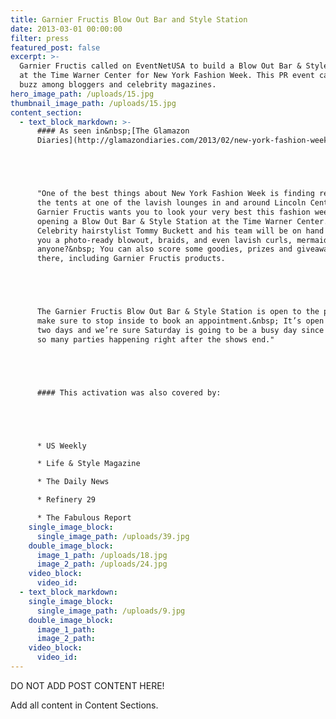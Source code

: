 ```yaml
---
title: Garnier Fructis Blow Out Bar and Style Station
date: 2013-03-01 00:00:00
filter: press
featured_post: false
excerpt: >-
  Garnier Fructis called on EventNetUSA to build a Blow Out Bar & Style Station
  at the Time Warner Center for New York Fashion Week. This PR event caused a
  buzz among bloggers and celebrity magazines.
hero_image_path: /uploads/15.jpg
thumbnail_image_path: /uploads/15.jpg
content_section:
  - text_block_markdown: >-
      #### As seen in&nbsp;[The Glamazon
      Diaries](http://glamazondiaries.com/2013/02/new-york-fashion-week-lounge-garnier-fructis-blow-out-bar-style-station.html):





      "One of the best things about New York Fashion Week is finding refuge from
      the tents at one of the lavish lounges in and around Lincoln Center.&nbsp;
      Garnier Fructis wants you to look your very best this fashion week by
      opening a Blow Out Bar & Style Station at the Time Warner Center.&nbsp;
      Celebrity hairstylist Tommy Buckett and his team will be on hand to give
      you a photo-ready blowout, braids, and even lavish curls, mermaid waves
      anyone?&nbsp; You can also score some goodies, prizes and giveaways while
      there, including Garnier Fructis products.





      The Garnier Fructis Blow Out Bar & Style Station is open to the public but
      make sure to stop inside to book an appointment.&nbsp; It’s open for just
      two days and we’re sure Saturday is going to be a busy day since there are
      so many parties happening right after the shows end."





      #### This activation was also covered by:





      * US Weekly

      * Life & Style Magazine

      * The Daily News

      * Refinery 29

      * The Fabulous Report
    single_image_block:
      single_image_path: /uploads/39.jpg
    double_image_block:
      image_1_path: /uploads/18.jpg
      image_2_path: /uploads/24.jpg
    video_block:
      video_id:
  - text_block_markdown:
    single_image_block:
      single_image_path: /uploads/9.jpg
    double_image_block:
      image_1_path:
      image_2_path:
    video_block:
      video_id:
---
```



DO NOT ADD POST CONTENT HERE!

Add all content in Content Sections.
